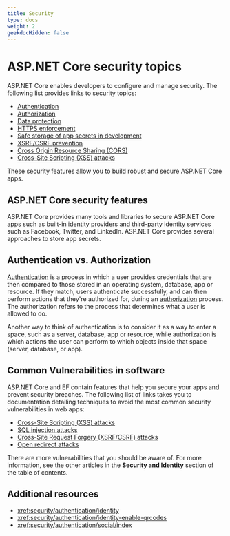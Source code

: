 ```yaml
---
title: Security
type: docs
weight: 2
geekdocHidden: false
---
```


# ASP.NET Core security topics

ASP.NET Core enables developers to configure and manage security. The following list provides links to security topics:

* [Authentication](xref:security/authentication/index)
* [Authorization](xref:security/authorization/introduction)
* [Data protection](xref:security/data-protection/introduction)
* [HTTPS enforcement](xref:security/enforcing-ssl)
* [Safe storage of app secrets in development](xref:security/app-secrets)
* [XSRF/CSRF prevention](xref:security/anti-request-forgery)
* [Cross Origin Resource Sharing (CORS)](xref:security/cors)
* [Cross-Site Scripting (XSS) attacks](xref:security/cross-site-scripting)

These security features allow you to build robust and secure ASP.NET Core apps.

## ASP.NET Core security features

ASP.NET Core provides many tools and libraries to secure ASP.NET Core apps such as built-in identity providers and third-party identity services such as Facebook, Twitter, and LinkedIn. ASP.NET Core provides several approaches to store app secrets.

## Authentication vs. Authorization

[Authentication](xref:security/authentication/index) is a process in which a user provides credentials that are then compared to those stored in an operating system, database, app or resource. If they match, users authenticate successfully, and can then perform actions that they're authorized for, during an [authorization](xref:security/authorization/introduction) process. The authorization refers to the process that determines what a user is allowed to do.

Another way to think of authentication is to consider it as a way to enter a space, such as a server, database, app or resource, while authorization is which actions the user can perform to which objects inside that space (server, database, or app).

## Common Vulnerabilities in software

ASP.NET Core and EF contain features that help you secure your apps and prevent security breaches. The following list of links takes you to documentation detailing techniques to avoid the most common security vulnerabilities in web apps:

* [Cross-Site Scripting (XSS) attacks](xref:security/cross-site-scripting)
* [SQL injection attacks](/ef/core/querying/raw-sql)
* [Cross-Site Request Forgery (XSRF/CSRF) attacks](xref:security/anti-request-forgery)
* [Open redirect attacks](xref:security/preventing-open-redirects)

There are more vulnerabilities that you should be aware of. For more information, see the other articles in the **Security and Identity** section of the table of contents.

## Additional resources

* <xref:security/authentication/identity>
* <xref:security/authentication/identity-enable-qrcodes>
* <xref:security/authentication/social/index> 
